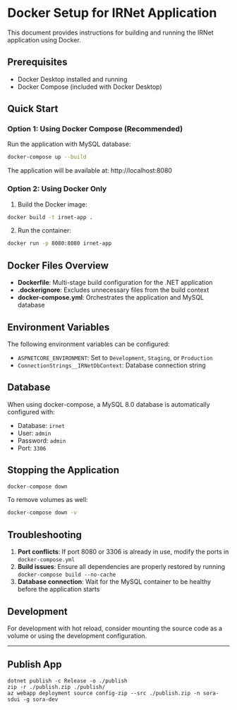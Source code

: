 # Docker Setup for IRNet Application

This document provides instructions for building and running the IRNet application using Docker.

## Prerequisites

- Docker Desktop installed and running
- Docker Compose (included with Docker Desktop)

## Quick Start

### Option 1: Using Docker Compose (Recommended)

Run the application with MySQL database:

```bash
docker-compose up --build
```

The application will be available at: http://localhost:8080

### Option 2: Using Docker Only

1. Build the Docker image:
```bash
docker build -t irnet-app .
```

2. Run the container:
```bash
docker run -p 8080:8080 irnet-app
```

## Docker Files Overview

- **Dockerfile**: Multi-stage build configuration for the .NET application
- **.dockerignore**: Excludes unnecessary files from the build context
- **docker-compose.yml**: Orchestrates the application and MySQL database

## Environment Variables

The following environment variables can be configured:

- `ASPNETCORE_ENVIRONMENT`: Set to `Development`, `Staging`, or `Production`
- `ConnectionStrings__IRNetDbContext`: Database connection string

## Database

When using docker-compose, a MySQL 8.0 database is automatically configured with:
- Database: `irnet`
- User: `admin`
- Password: `admin`
- Port: `3306`

## Stopping the Application

```bash
docker-compose down
```

To remove volumes as well:
```bash
docker-compose down -v
```

## Troubleshooting

1. **Port conflicts**: If port 8080 or 3306 is already in use, modify the ports in `docker-compose.yml`
2. **Build issues**: Ensure all dependencies are properly restored by running `docker-compose build --no-cache`
3. **Database connection**: Wait for the MySQL container to be healthy before the application starts

## Development

For development with hot reload, consider mounting the source code as a volume or using the development configuration.

---

## Publish App

```
dotnet publish -c Release -o ./publish
zip -r ./publish.zip ./publish/
az webapp deployment source config-zip --src ./publish.zip -n sora-sdui -g sora-dev
```